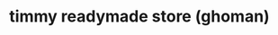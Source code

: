 ---
title: "timmy readymade store (ghoman)"
url: /ghoman/timmy-readymade-store-ghoman/
shop: Kleidung
---